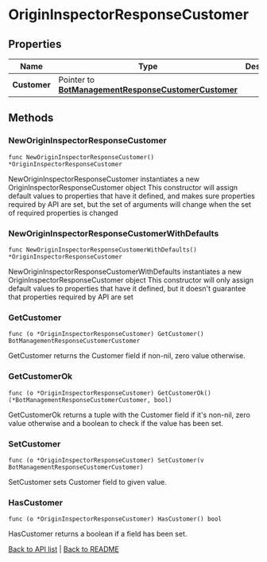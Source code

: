 # OriginInspectorResponseCustomer

## Properties

Name | Type | Description | Notes
------------ | ------------- | ------------- | -------------
**Customer** | Pointer to [**BotManagementResponseCustomerCustomer**](BotManagementResponseCustomerCustomer.md) |  | [optional] 

## Methods

### NewOriginInspectorResponseCustomer

`func NewOriginInspectorResponseCustomer() *OriginInspectorResponseCustomer`

NewOriginInspectorResponseCustomer instantiates a new OriginInspectorResponseCustomer object
This constructor will assign default values to properties that have it defined,
and makes sure properties required by API are set, but the set of arguments
will change when the set of required properties is changed

### NewOriginInspectorResponseCustomerWithDefaults

`func NewOriginInspectorResponseCustomerWithDefaults() *OriginInspectorResponseCustomer`

NewOriginInspectorResponseCustomerWithDefaults instantiates a new OriginInspectorResponseCustomer object
This constructor will only assign default values to properties that have it defined,
but it doesn't guarantee that properties required by API are set

### GetCustomer

`func (o *OriginInspectorResponseCustomer) GetCustomer() BotManagementResponseCustomerCustomer`

GetCustomer returns the Customer field if non-nil, zero value otherwise.

### GetCustomerOk

`func (o *OriginInspectorResponseCustomer) GetCustomerOk() (*BotManagementResponseCustomerCustomer, bool)`

GetCustomerOk returns a tuple with the Customer field if it's non-nil, zero value otherwise
and a boolean to check if the value has been set.

### SetCustomer

`func (o *OriginInspectorResponseCustomer) SetCustomer(v BotManagementResponseCustomerCustomer)`

SetCustomer sets Customer field to given value.

### HasCustomer

`func (o *OriginInspectorResponseCustomer) HasCustomer() bool`

HasCustomer returns a boolean if a field has been set.


[Back to API list](../README.md#documentation-for-api-endpoints) | [Back to README](../README.md)
